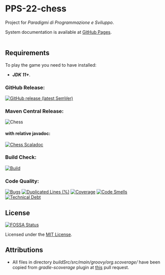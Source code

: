 # PPS-22-chess

Project for _Paradigmi di Programmazione e Sviluppo_.

System documentation is available at [GitHub Pages](https://jahrim.github.io/PPS-22-chess/).  
<br/>

## Requirements

To play the game you need to have installed:
- _**JDK 11+**_.

### GitHub Release:

[![GitHub release (latest SemVer)](https://img.shields.io/github/v/release/jahrim/PPS-22-chess?label=latest-release)](https://github.com/jahrim/PPS-22-chess/releases/latest)

### Maven Central Release:

![Chess](https://img.shields.io/maven-central/v/io.github.jahrim.chess/chess?label=chess)

#### with relative javadoc:

[![Chess Scaladoc](https://javadoc.io/badge2/io.github.jahrim.chess/chess/javadoc.svg?label=chess)](https://javadoc.io/doc/io.github.jahrim.chess/chess)

### Build Check:

[![Build](https://github.com/jahrim/PPS-22-chess/actions/workflows/ci.yml/badge.svg)](https://github.com/jahrim/PPS-22-chess/actions/workflows/ci.yml)

### Code Quality:

[![Bugs](https://sonarcloud.io/api/project_badges/measure?project=jahrim_PPS-22-chess&metric=bugs)](https://sonarcloud.io/summary/overall?id=jahrim_PPS-22-chess)
[![Duplicated Lines (%)](https://sonarcloud.io/api/project_badges/measure?project=jahrim_PPS-22-chess&metric=duplicated_lines_density)](https://sonarcloud.io/summary/overall?id=jahrim_PPS-22-chess)
[![Coverage](https://sonarcloud.io/api/project_badges/measure?project=jahrim_PPS-22-chess&metric=coverage)](https://sonarcloud.io/summary/overall?id=jahrim_PPS-22-chess)
[![Code Smells](https://sonarcloud.io/api/project_badges/measure?project=jahrim_PPS-22-chess&metric=code_smells)](https://sonarcloud.io/summary/overall?id=jahrim_PPS-22-chess)
[![Technical Debt](https://sonarcloud.io/api/project_badges/measure?project=jahrim_PPS-22-chess&metric=sqale_index)](https://sonarcloud.io/summary/overall?id=jahrim_PPS-22-chess)

## License

[![FOSSA Status](https://app.fossa.com/api/projects/git%2Bgithub.com%2Fjahrim%2FPPS-22-chess.svg?type=shield)](https://app.fossa.com/projects/git%2Bgithub.com%2Fjahrim%2FPPS-22-chess?ref=badge_shield)

Licensed under the [MIT License](LICENSE).

## Attributions

- All files in directory _buildSrc/src/main/groovy/org.scoverage/_ have been copied from _gradle-scoverage_ plugin 
  at [this](https://github.com/scoverage/gradle-scoverage/pull/188) pull request.
